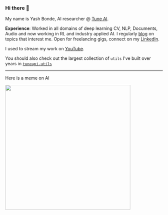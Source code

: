 ### Hi there 👋

My name is Yash Bonde, AI researcher @ [Tune AI](https://tunehq.ai).

**Experience**: Worked in all domains of deep learning CV, NLP, Documents, Audio and now working in RL and industry applied AI. I regularly [blog](https://yashbonde.github.io/musings.html) on topics that interest me. Open for freelancing gigs, connect on my [LinkedIn](https://www.linkedin.com/in/yash-bonde/).

I used to stream my work on [YouTube](https://www.youtube.com/playlist?list=PLDwlXbwbl9GN4byp44SmqzrRGwHNbUqg3).

You should also check out the largest collection of `utils` I've built over years in [`tuneapi.utils`](https://github.com/NimbleBoxAI/tuneapi/tree/main/tuneapi/utils)

<hr>

Here is a meme on AI

<img src="https://i.imgur.com/NFe4C3U.jpg" height=400px>
